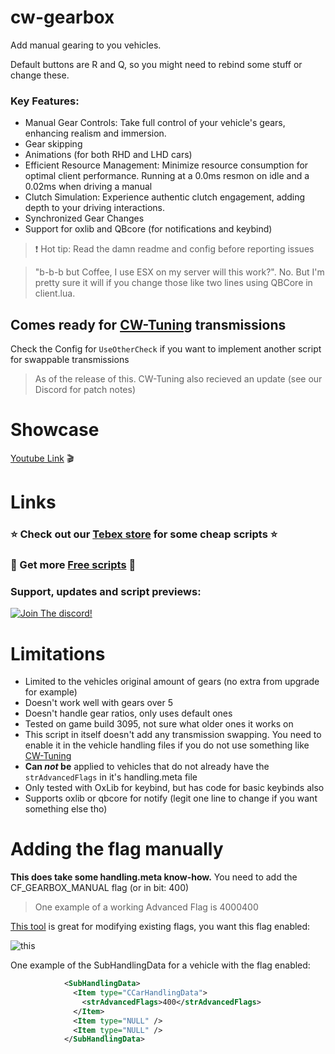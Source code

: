 # cw-gearbox
Add manual gearing to you vehicles. 

Default buttons are R and Q, so you might need to rebind some stuff or change these.

### Key Features:

- Manual Gear Controls: Take full control of your vehicle's gears, enhancing realism and immersion.
- Gear skipping
- Animations (for both RHD and LHD cars)
- Efficient Resource Management: Minimize resource consumption for optimal client performance. Running at a 0.0ms resmon on idle and a 0.02ms when driving a manual
- Clutch Simulation: Experience authentic clutch engagement, adding depth to your driving interactions.
- Synchronized Gear Changes
- Support for oxlib and QBcore (for notifications and keybind)

> ❗ Hot tip:  Read the damn readme and config before reporting issues

> "b-b-b but Coffee, I use ESX on my server will this work?". No. But I'm pretty sure it will if you change those like two lines using QBCore in client.lua. 

## Comes ready for [CW-Tuning](https://cw-scripts.tebex.io/package/5987879) transmissions
Check the Config for `UseOtherCheck` if you want to implement another script for swappable transmissions
> As of the release of this. CW-Tuning also recieved an update (see our Discord for patch notes)

# Showcase

[Youtube Link](https://www.youtube.com/watch?v=UTnGFwetMfo) 🎬

# Links
### ⭐ Check out our [Tebex store](https://cw-scripts.tebex.io/category/2523396) for some cheap scripts ⭐
### 🥳 Get more [Free scripts](https://github.com/stars/Coffeelot/lists/cw-scripts) 🥳

### **Support, updates and script previews**:

[![Join The discord!](https://cdn.discordapp.com/attachments/977876510620909579/1013102122985857064/discordJoin.png)](https://discord.gg/FJY4mtjaKr )

# Limitations
- Limited to the vehicles original amount of gears (no extra from upgrade for example)
- Doesn't work well with gears over 5
- Doesn't handle gear ratios, only uses default ones
- Tested on game build 3095, not sure what older ones it works on
- This script in itself doesn't add any transmission swapping. You need to enable it in the vehicle handling files if you do not use something like [CW-Tuning](https://cw-scripts.tebex.io/package/5987879)
- **Can _not_ be** applied to vehicles that do not already have the `strAdvancedFlags` in it's handling.meta file
- Only tested with OxLib for keybind, but has code for basic keybinds also
- Supports oxlib or qbcore for notify (legit one line to change if you want something else tho)

# Adding the flag manually
**This does take some handling.meta know-how.** You need to add the CF_GEARBOX_MANUAL flag (or in bit: 400)

> One example of a working Advanced Flag is 4000400 

[This tool](https://adam10603.github.io/GTA5VehicleFlagTool/) is great for modifying existing flags, you want this flag enabled:

![this](https://media.discordapp.net/attachments/1206659469258264576/1211080190231453868/image.png?ex=65ece552&is=65da7052&hm=793e951de62930c6a1d28fb8ce945fc94b2c4b33714baeac349b15b8e31ab71a&=&format=webp&quality=lossless&width=792&height=291)

One example of the SubHandlingData for a vehicle with the flag enabled:
```xml
			<SubHandlingData>
			  <Item type="CCarHandlingData">
				<strAdvancedFlags>400</strAdvancedFlags>
			  </Item>
			  <Item type="NULL" />
			  <Item type="NULL" />
			</SubHandlingData>
```